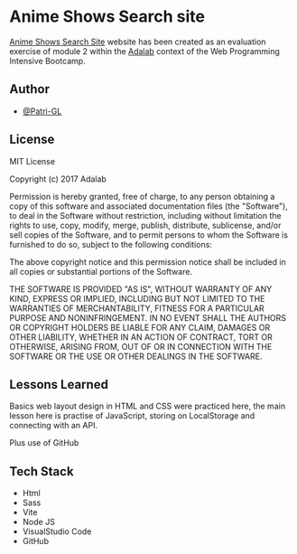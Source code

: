 # Anime Shows Search site

[Anime Shows Search Site](http://beta.adalab.es/modulo-2-evaluacion-final-Patri-GL/) website has been created as an evaluation exercise of module 2 within the [Adalab](https://adalab.es/) context of the Web Programming Intensive Bootcamp.

## Author

- [@Patri-GL](https://github.com/Patri-GL)

## License

MIT License

Copyright (c) 2017 Adalab

Permission is hereby granted, free of charge, to any person obtaining a copy of this software and associated documentation files (the "Software"), to deal in the Software without restriction, including without limitation the rights to use, copy, modify, merge, publish, distribute, sublicense, and/or sell copies of the Software, and to permit persons to whom the Software is furnished to do so, subject to the following conditions:

The above copyright notice and this permission notice shall be included in all copies or substantial portions of the Software.

THE SOFTWARE IS PROVIDED "AS IS", WITHOUT WARRANTY OF ANY KIND, EXPRESS OR IMPLIED, INCLUDING BUT NOT LIMITED TO THE WARRANTIES OF MERCHANTABILITY, FITNESS FOR A PARTICULAR PURPOSE AND NONINFRINGEMENT. IN NO EVENT SHALL THE AUTHORS OR COPYRIGHT HOLDERS BE LIABLE FOR ANY CLAIM, DAMAGES OR OTHER LIABILITY, WHETHER IN AN ACTION OF CONTRACT, TORT OR OTHERWISE, ARISING FROM, OUT OF OR IN CONNECTION WITH THE SOFTWARE OR THE USE OR OTHER DEALINGS IN THE SOFTWARE.

## Lessons Learned

Basics web layout design in HTML and CSS were practiced here, the main lesson here is practise of JavaScript, storing on LocalStorage and connecting with an API.

Plus use of GitHub

## Tech Stack

- Html
- Sass
- Vite
- Node JS
- VisualStudio Code
- GitHub
